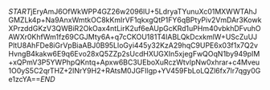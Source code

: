 $START$jEryAmJ6OfWkWPP4GZ26w2096lU+5LdryaTYunuXc01MXWWTAhJGMZLk4p+Na9AnxWmtkOC8kKmIrVF1qkxgQtP1FY6qBPtyPiv2VmDAr3KowkXPrzddGKzV3QWBiR2OkOax4ntLirK2uf6eAUpGcKRd1uPHm40vbkhDFvuhOAWXr0KhfWm1fz69CGJMty6A+q7cCKOU181T4IABLQkDcxkmlW+UScZuUJPltU8AhFDe8iGrVpBiaABJ0B95LloGyi445y32KzA29hqC9UPE6x03f1x7Q2vHvngB4kakw6E9q6Evo28xQ5ZZp2sUcdHXUGXIn5xjegFwQOqN1by949pIM+xQPmV3P5YWPhpQKntq+Apxw6BC3UEboXuRczWtvlpNw0xhrar+c4Mveu1O0yS5C2qrTHZ+2INrY9H2+RAtsM0JGFIlgp+YV459FbLoLQZl6fx7lr7qgy0Ge1zcYA==$END$